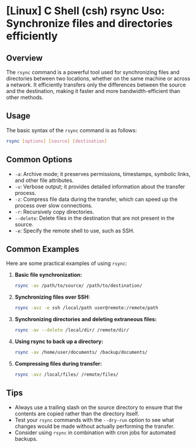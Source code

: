# [Linux] C Shell (csh) rsync Uso: Synchronize files and directories efficiently

## Overview
The `rsync` command is a powerful tool used for synchronizing files and directories between two locations, whether on the same machine or across a network. It efficiently transfers only the differences between the source and the destination, making it faster and more bandwidth-efficient than other methods.

## Usage
The basic syntax of the `rsync` command is as follows:

```bash
rsync [options] [source] [destination]
```

## Common Options
- `-a`: Archive mode; it preserves permissions, timestamps, symbolic links, and other file attributes.
- `-v`: Verbose output; it provides detailed information about the transfer process.
- `-z`: Compress file data during the transfer, which can speed up the process over slow connections.
- `-r`: Recursively copy directories.
- `--delete`: Delete files in the destination that are not present in the source.
- `-e`: Specify the remote shell to use, such as SSH.

## Common Examples
Here are some practical examples of using `rsync`:

1. **Basic file synchronization:**
   ```bash
   rsync -av /path/to/source/ /path/to/destination/
   ```

2. **Synchronizing files over SSH:**
   ```bash
   rsync -avz -e ssh /local/path user@remote:/remote/path
   ```

3. **Synchronizing directories and deleting extraneous files:**
   ```bash
   rsync -av --delete /local/dir/ /remote/dir/
   ```

4. **Using rsync to back up a directory:**
   ```bash
   rsync -av /home/user/documents/ /backup/documents/
   ```

5. **Compressing files during transfer:**
   ```bash
   rsync -avz /local/files/ /remote/files/
   ```

## Tips
- Always use a trailing slash on the source directory to ensure that the contents are copied rather than the directory itself.
- Test your `rsync` commands with the `--dry-run` option to see what changes would be made without actually performing the transfer.
- Consider using `rsync` in combination with cron jobs for automated backups.